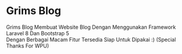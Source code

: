 # Grims Blog
Grims Blog Membuat Website Blog Dengan Menggunakan Framework Laravel 8 Dan Bootstrap 5 \
Dengan Berbagai Macam Fitur Tersedia Siap Untuk Dipakai :)
(Special Thanks For WPU) 